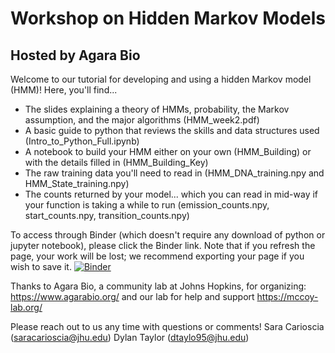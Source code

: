 # Workshop on Hidden Markov Models  
## Hosted by Agara Bio

Welcome to our tutorial for developing and using a hidden Markov model (HMM)! Here, you'll find... 
- The slides explaining a theory of HMMs, probability, the Markov assumption, and the major algorithms (HMM_week2.pdf) 
- A basic guide to python that reviews the skills and data structures used (Intro_to_Python_Full.ipynb)
- A notebook to build your HMM either on your own (HMM_Building) or with the details filled in (HMM_Building_Key)
- The raw training data you'll need to read in (HMM_DNA_training.npy and HMM_State_training.npy)
- The counts returned by your model... which you can read in mid-way if your function is taking a while to run (emission_counts.npy, start_counts.npy, transition_counts.npy)


To access through Binder (which doesn't require any download of python or jupyter notebook), please click the Binder link. Note that if you refresh the page, your work will be lost; we recommend exporting your page if you wish to save it. 
[![Binder](https://mybinder.org/badge_logo.svg)](https://mybinder.org/v2/gh/scarioscia/hmm_workshop/HEAD)

Thanks to Agara Bio, a community lab at Johns Hopkins, for organizing: https://www.agarabio.org/ and our lab for help and support https://mccoy-lab.org/

Please reach out to us any time with questions or comments! 
Sara Carioscia (saracarioscia@jhu.edu) 
Dylan Taylor (dtaylo95@jhu.edu)
